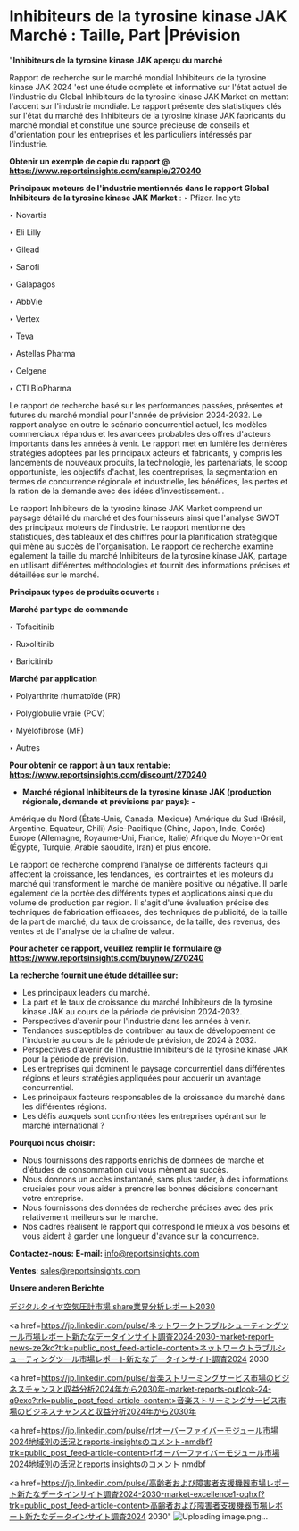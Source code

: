 # Inhibiteurs de la tyrosine kinase JAK Marché : Taille, Part |Prévision

"<strong>Inhibiteurs de la tyrosine kinase JAK aperçu du marché</strong>

Rapport de recherche sur le marché mondial Inhibiteurs de la tyrosine kinase JAK 2024 'est une étude complète et informative sur l'état actuel de l'industrie du Global Inhibiteurs de la tyrosine kinase JAK Market en mettant l'accent sur l'industrie mondiale. Le rapport présente des statistiques clés sur l'état du marché des Inhibiteurs de la tyrosine kinase JAK fabricants du marché mondial et constitue une source précieuse de conseils et d'orientation pour les entreprises et les particuliers intéressés par l'industrie.

<strong>Obtenir un exemple de copie du rapport @ <a href=https://www.reportsinsights.com/sample/270240>https://www.reportsinsights.com/sample/270240</a></strong>

<strong>Principaux moteurs de l'industrie mentionnés dans le rapport Global Inhibiteurs de la tyrosine kinase JAK Market</strong> :
‣ Pfizer. Inc.yte

‣ Novartis

‣ Eli Lilly

‣ Gilead

‣ Sanofi

‣ Galapagos

‣ AbbVie

‣ Vertex

‣ Teva

‣ Astellas Pharma

‣ Celgene

‣ CTI BioPharma

Le rapport de recherche basé sur les performances passées, présentes et futures du marché mondial pour l'année de prévision 2024-2032. Le rapport analyse en outre le scénario concurrentiel actuel, les modèles commerciaux répandus et les avancées probables des offres d'acteurs importants dans les années à venir. Le rapport met en lumière les dernières stratégies adoptées par les principaux acteurs et fabricants, y compris les lancements de nouveaux produits, la technologie, les partenariats, le scoop opportuniste, les objectifs d'achat, les coentreprises, la segmentation en termes de concurrence régionale et industrielle, les bénéfices, les pertes et la ration de la demande avec des idées d'investissement. .

Le rapport Inhibiteurs de la tyrosine kinase JAK Market comprend un paysage détaillé du marché et des fournisseurs ainsi que l'analyse SWOT des principaux moteurs de l'industrie. Le rapport mentionne des statistiques, des tableaux et des chiffres pour la planification stratégique qui mène au succès de l'organisation. Le rapport de recherche examine également la taille du marché Inhibiteurs de la tyrosine kinase JAK, partage en utilisant différentes méthodologies et fournit des informations précises et détaillées sur le marché.

<strong>Principaux types de produits couverts :</strong>

<strong>Marché par type de commande</strong>

‣ Tofacitinib

‣ Ruxolitinib

‣ Baricitinib

<strong>Marché par application</strong>

‣ Polyarthrite rhumatoïde (PR)

‣ Polyglobulie vraie (PCV)

‣ Myélofibrose (MF)

‣ Autres

<strong>Pour obtenir ce rapport à un taux rentable: <a href=https://www.reportsinsights.com/discount/270240>https://www.reportsinsights.com/discount/270240</a></strong>
<ul>
  <li><strong>Marché régional Inhibiteurs de la tyrosine kinase JAK (production régionale, demande et prévisions par pays): -</strong></li>
</ul>
Amérique du Nord (États-Unis, Canada, Mexique)
Amérique du Sud (Brésil, Argentine, Equateur, Chili)
Asie-Pacifique (Chine, Japon, Inde, Corée)
Europe (Allemagne, Royaume-Uni, France, Italie)
Afrique du Moyen-Orient (Égypte, Turquie, Arabie saoudite, Iran) et plus encore.

Le rapport de recherche comprend l’analyse de différents facteurs qui affectent la croissance, les tendances, les contraintes et les moteurs du marché qui transforment le marché de manière positive ou négative. Il parle également de la portée des différents types et applications ainsi que du volume de production par région. Il s'agit d'une évaluation précise des techniques de fabrication efficaces, des techniques de publicité, de la taille de la part de marché, du taux de croissance, de la taille, des revenus, des ventes et de l'analyse de la chaîne de valeur.

<strong>Pour acheter ce rapport, veuillez remplir le formulaire @   <a href=https://www.reportsinsights.com/buynow/270240>https://www.reportsinsights.com/buynow/270240</a></strong>

<strong>La recherche fournit une étude détaillée sur:</strong>
<ul>
  <li>Les principaux leaders du marché.</li>
  <li>La part et le taux de croissance du marché Inhibiteurs de la tyrosine kinase JAK au cours de la période de prévision 2024-2032.</li>
  <li>Perspectives d'avenir pour l'industrie dans les années à venir.</li>
  <li>Tendances susceptibles de contribuer au taux de développement de l'industrie au cours de la période de prévision, de 2024 à 2032.</li>
  <li>Perspectives d'avenir de l'industrie Inhibiteurs de la tyrosine kinase JAK pour la période de prévision.</li>
  <li>Les entreprises qui dominent le paysage concurrentiel dans différentes régions et leurs stratégies appliquées pour acquérir un avantage concurrentiel.</li>
  <li>Les principaux facteurs responsables de la croissance du marché dans les différentes régions.</li>
  <li>Les défis auxquels sont confrontées les entreprises opérant sur le marché international ?</li>
</ul>
<strong>Pourquoi nous choisir:</strong>
<ul>
  <li>Nous fournissons des rapports enrichis de données de marché et d'études de consommation qui vous mènent au succès.</li>
  <li>Nous donnons un accès instantané, sans plus tarder, à des informations cruciales pour vous aider à prendre les bonnes décisions concernant votre entreprise.</li>
  <li>Nous fournissons des données de recherche précises avec des prix relativement meilleurs sur le marché.</li>
  <li>Nos cadres réalisent le rapport qui correspond le mieux à vos besoins et vous aident à garder une longueur d'avance sur la concurrence.</li>
</ul>
<strong>Contactez-nous:
</strong><strong>E-mail:</strong> <a href=mailto:info@reportsinsights.com>info@reportsinsights.com</a>

<strong>Ventes</strong>: <a href=mailto:sales@reportsinsights.com>sales@reportsinsights.com</a>

<strong>Unsere anderen Berichte</strong>

<a href=https://www.linkedin.com/pulse/デジタルタイヤ空気圧計市場-share業界分析レポート2030-community-market-research-6bkxf/>デジタルタイヤ空気圧計市場 share業界分析レポート2030</a>

<a href=https://jp.linkedin.com/pulse/ネットワークトラブルシューティングツール市場レポート新たなデータインサイト調査2024-2030-market-report-news-ze2kc?trk=public_post_feed-article-content>ネットワークトラブルシューティングツール市場レポート新たなデータインサイト調査2024 2030</a>

<a href=https://jp.linkedin.com/pulse/音楽ストリーミングサービス市場のビジネスチャンスと収益分析2024年から2030年-market-reports-outlook-24-q9exc?trk=public_post_feed-article-content>音楽ストリーミングサービス市場のビジネスチャンスと収益分析2024年から2030年</a>

<a href=https://jp.linkedin.com/pulse/rfオーバーファイバーモジュール市場2024地域別の活況とreports-insightsのコメント-nmdbf?trk=public_post_feed-article-content>rfオーバーファイバーモジュール市場2024地域別の活況とreports insightsのコメント nmdbf</a>

<a href=https://jp.linkedin.com/pulse/高齢者および障害者支援機器市場レポート新たなデータインサイト調査2024-2030-market-excellence1-oqhxf?trk=public_post_feed-article-content>高齢者および障害者支援機器市場レポート新たなデータインサイト調査2024 2030</a>"
![Uploading image.png…]()
